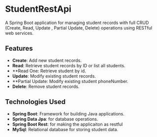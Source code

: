 # StudentRestApi
A Spring Boot application for managing student records with full CRUD (Create, Read, Update , Partial Update, Delete) operations using RESTful web services.

## Features
- **Create**: Add new student records.
- **Read**: Retrieve student records by ID or list all students.
- **Read One: Retrieve student by id.
- **Update**: Modify existing student records.
- **Partial Update: Modify existing student phoneNumber.
- **Delete**: Remove student records.


## Technologies Used
- **Spring Boot**: Framework for building Java applications.
- **Spring Data Jpa**: for database operations.
- **Spring Boot Rest**: for making the applicaiton as restful
- **MySql**: Relational database for storing student data.



